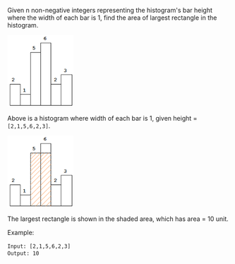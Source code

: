 Given n non-negative integers representing the histogram's bar height where the width of each bar is 1, find the area of largest rectangle in the histogram.

<img src="./histogram.png" width="150" />

Above is a histogram where width of each bar is 1, given height = `[2,1,5,6,2,3]`.

<img src="./histogram_area.png" width="150" />

The largest rectangle is shown in the shaded area, which has area = 10 unit.

Example:
```
Input: [2,1,5,6,2,3]
Output: 10
```
